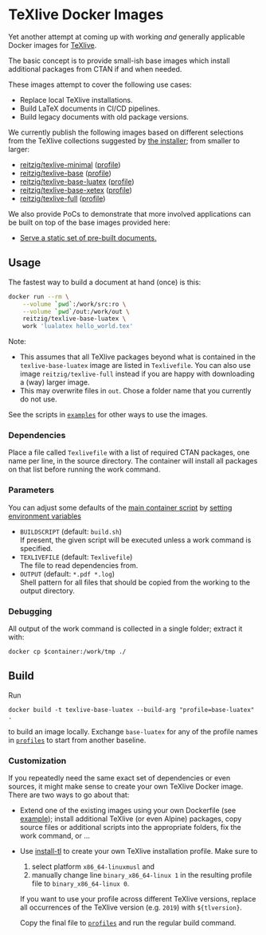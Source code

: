 # TeXlive Docker Images

Yet another attempt at coming up with working _and_ generally applicable
Docker images for [TeXlive][texlive].

The basic concept is to provide small-ish base images which
install additional packages from CTAN if and when needed.

These images attempt to cover the following use cases:

 - Replace local TeXlive installations.
 - Build LaTeX documents in CI/CD pipelines.
 - Build legacy documents with old package versions.

We currently publish the following images based on different selections
from the TeXlive collections suggested by [the installer][install-tl]; 
from smaller to larger:

 - [reitzig/texlive-minimal][minimal-dockerhub] ([profile][minimal-profile])
 - [reitzig/texlive-base][base-dockerhub] ([profile][base-profile])
 - [reitzig/texlive-base-luatex][base-luatex-dockerhub] ([profile][base-luatex-profile])
 - [reitzig/texlive-base-xetex][base-xetex-dockerhub] ([profile][base-xetex-profile])
 - [reitzig/texlive-full][full-dockerhub] ([profile][full-profile])

We also provide PoCs to demonstrate that more involved applications can
be built on top of the base images provided here:
 
 - [Serve a static set of pre-built documents.][demo-static-serve]
 <!-- TODO - LaTeX CI pipeline -->
 <!-- TODO - LaTeX build server. -->
 <!-- TODO - Document generation server. -->


## Usage

The fastest way to build a document at hand (once) is this:

```bash
docker run --rm \
    --volume `pwd`:/work/src:ro \
    --volume `pwd`/out:/work/out \
    reitzig/texlive-base-luatex \
    work 'lualatex hello_world.tex'
```

Note:

 - This assumes that all TeXlive packages beyond what is contained in the
   `texlive-base-luatex` image are listed in `Texlivefile`.
   You can also use image `reitzig/texlive-full` instead if you are happy
   with downloading a (way) larger image.
 - This may overwrite files in `out`. Chose a folder name that you currently
   do not use.

See the scripts in [`examples`][examples] for other ways to use the images.
<!-- TODO: document properly -->

### Dependencies

Place a file called `Texlivefile`  with a list of required CTAN packages, 
one name per line, in the source directory. 
The container will install all packages on that list before running the work command.

### Parameters

You can adjust some defaults of the 
    [main container script][entrypoint]
by 
    [setting environment variables][docker-set-env]
 
 - `BUILDSCRIPT` (default: `build.sh`)  
   If present, the given script will be executed unless a work command is specified.
 - `TEXLIVEFILE` (default: `Texlivefile`)  
   The file to read dependencies from.
 - `OUTPUT` (default: `*.pdf *.log`)  
   Shell pattern for all files that should be copied from the working to the output directory.

### Debugging

All output of the work command is collected in a single folder; extract it with:

    docker cp $container:/work/tmp ./


## Build

Run

    docker build -t texlive-base-luatex --build-arg "profile=base-luatex" .

to build an image locally. Exchange `base-luatex` for any of the profile names in
[`profiles`][profiles] to start from another baseline.

### Customization

If you repeatedly need the same exact set of dependencies or even sources, it
might make sense to create your own TeXlive Docker image.
There are two ways to go about that:

 - Extend one of the existing images using your own Dockerfile (see [example][custom-dockerfile]);
   install additional TeXlive (or even Alpine) packages, copy source files
   or additional scripts into the appropriate folders, fix the work command, or ...
    
 - Use [install-tl][install-tl] to create your own TeXlive installation profile. Make sure to
 
    1. select platform `x86_64-linuxmusl` and
    2. manually change line `binary_x86_64-linux 1` in the resulting profile file
       to `binary_x86_64-linux 0`.
       <!-- Yup, it's a workaround; musl-only installs are apparently not well-supported.
            See a matching note in Dockerfile. Any advice is appreciated. -->
   
   If you want to use your profile across different TeXlive versions,
   replace all occurrences of the TeXlive version (e.g. `2019`) with `${tlversion}`.
       
   Copy the final file to [`profiles`][profiles] and run the regular build command.
   

<!-- Note: Repo-relative links will be rewritten by update-dockerhub-info.sh before pushing to Docker Hub -->
[examples]: examples
[profiles]: profiles
[entrypoint]: entrypoint.sh
[custom-dockerfile]: examples/Dockerfile
[demo-static-serve]: demo/static-document-server

[minimal-dockerhub]: https://hub.docker.com/r/reitzig/texlive-minimal
[minimal-profile]: profiles/minimal.profile
[base-dockerhub]: https://hub.docker.com/r/reitzig/texlive-base
[base-profile]: profiles/base.profile
[base-luatex-dockerhub]: https://hub.docker.com/r/reitzig/texlive-base-luatex
[base-luatex-profile]: profiles/base-luatex.profile
[base-xetex-dockerhub]: https://hub.docker.com/r/reitzig/texlive-base-xetex
[base-xetex-profile]: profiles/base-xetex.profile
[full-dockerhub]: https://hub.docker.com/r/reitzig/texlive-full
[full-profile]: profiles/full.profile

[docker-set-env]: https://docs.docker.com/engine/reference/commandline/run/#set-environment-variables--e---env---env-file
[install-tl]: https://www.tug.org/texlive/acquire-netinstall.html
[texlive]: https://www.tug.org/texlive/
